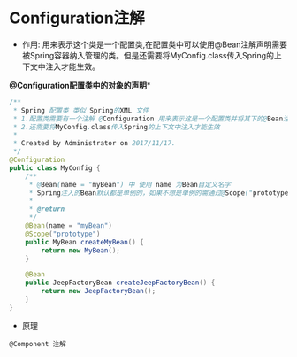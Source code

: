 # Configuration注解
- 作用:
用来表示这个类是一个配置类,在配置类中可以使用@Bean注解声明需要被Spring容器纳入管理的类。但是还需要将MyConfig.class传入Spring的上下文中注入才能生效。

**@Configuration配置类中的对象的声明***

```java
/**
 * Spring 配置类 类似 Spring的XML 文件
 * 1.配置类需要有一个注解 @Configuration 用来表示这是一个配置类并将其下的@Bean注解的方法注入到Spring容器
 * 2.还需要将MyConfig.class传入Spring的上下文中注入才能生效
 *
 * Created by Administrator on 2017/11/17.
 */
@Configuration
public class MyConfig {
    /**
     * @Bean(name = "myBean") 中 使用 name 为Bean自定义名字
     * Spring注入的Bean默认都是单例的，如果不想是单例的需通过@Scope("prototype")指定
     *
     * @return
     */
    @Bean(name = "myBean")
    @Scope("prototype")
    public MyBean createMyBean() {
        return new MyBean();
    }

    @Bean
    public JeepFactoryBean createJeepFactoryBean() {
        return new JeepFactoryBean();
    }
}

```

- 原理
```
@Component 注解
```
